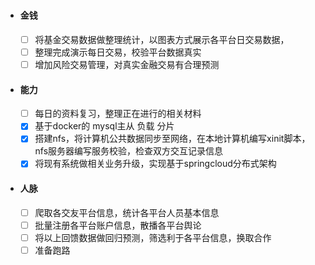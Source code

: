 #

- ####  金钱

	+ [ ] 将基金交易数据做整理统计，以图表方式展示各平台日交易数据，
	+ [ ] 整理完成演示每日交易，校验平台数据真实
	+ [ ] 增加风险交易管理，对真实金融交易有合理预测

- #### 能力
	+ [ ] 每日的资料复习，整理正在进行的相关材料
	+ [x] 基于docker的 mysql主从 负载 分片
	+ [x] 搭建nfs，将计算机公共数据同步至网络，在本地计算机编写xinit脚本，nfs服务器编写服务校验，检查双方交互记录信息
	+ [x] 将现有系统做相关业务升级，实现基于springcloud分布式架构

- #### 人脉
	+ [ ] 爬取各交友平台信息，统计各平台人员基本信息
	+ [ ] 批量注册各平台账户信息，散播各平台舆论
	+ [ ] 将以上回馈数据做回归预测，筛选利于各平台信息，换取合作
	+ [ ] 准备跑路
